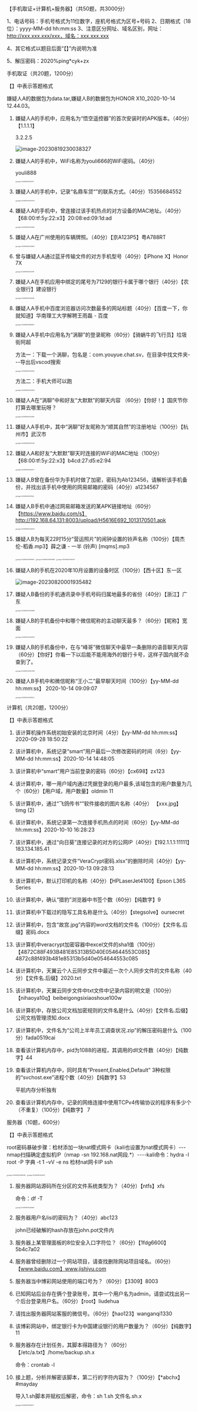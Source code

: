 【手机取证+计算机+服务器】（共50题，共3000分）

1、电话号码：手机号格式为11位数字，座机号格式为区号+号码
2、日期格式（18位）：yyyy-MM-dd hh:mm:ss
3、注意区分网址、域名区别，网址：http://xxx.xxx.xxx/xxx，域名：xxx.xxx.xxx

4、其它格式以题目后面“【】”内说明为准

5、解压密码：2020%ping*cyk+zx

手机取证（共20题，1200分）

【】中表示答题格式

嫌疑人A的数据包为data.tar,嫌疑人B的数据包为HONOR X10_2020-10-14 12.44.03。

1. 嫌疑人A的手机中，应用名为“悟空遥控器”的首次安装时的APK版本。（40分）【1.1.1.1】

   3.2.2.5

   <img src="C:\Users\lin12\AppData\Roaming\Typora\typora-user-images\image-20230819230038327.png" alt="image-20230819230038327"  />

2. 嫌疑人A的手机中，WiFi名称为youli666的WiFi密码。（40分）

   youli888

   <img src="C:\Users\lin12\AppData\Roaming\Typora\typora-user-images\image-20230819230134170.png" alt="image-20230819230134170" style="zoom:25%;" />

3. 嫌疑人A的手机中，记录“名鼎车贷“”的联系方式。（40分）15356684552

   <img src="C:\Users\lin12\AppData\Roaming\Typora\typora-user-images\image-20230820003421234.png" alt="image-20230820003421234" style="zoom:25%;" />

4. 嫌疑人A的手机中，曾连接过该手机热点的对方设备的MAC地址。（40分）【68:00:tf:5y:22:x3】20:08:ed:09:1d:ad

   <img src="C:\Users\lin12\AppData\Roaming\Typora\typora-user-images\image-20230819230403359.png" alt="image-20230819230403359" style="zoom:25%;" />

5. 嫌疑人A在广州使用的车辆牌照。（40分）【京A123P5】粤A788RT

   <img src="C:\Users\lin12\AppData\Roaming\Typora\typora-user-images\image-20230819230443650.png" alt="image-20230819230443650" style="zoom:25%;" />

6. 曾与嫌疑人A通过蓝牙传输文件的对方手机型号（40分）【iPhone X】Honor 7X

   <img src="C:\Users\lin12\AppData\Roaming\Typora\typora-user-images\image-20230819230547318.png" alt="image-20230819230547318" style="zoom: 25%;" />

7. 嫌疑人A在手机应用中绑定的尾号为7129的银行卡属于哪个银行（40分）【农业银行】建设银行

   <img src="C:\Users\lin12\AppData\Roaming\Typora\typora-user-images\image-20230819231240086.png" alt="image-20230819231240086" style="zoom:25%;" />

8. 嫌疑人A手机中百度浏览器访问次数最多的网站标题（40分）【百度一下，你就知道】华南理工大学解聘王雨磊 - 百度

   <img src="C:\Users\lin12\AppData\Roaming\Typora\typora-user-images\image-20230819231854929.png" alt="image-20230819231854929" style="zoom:25%;" />

9. 嫌疑人A手机中应用名为“涡聊”的登录昵称（60分）【骑蜗牛的飞行员】垃圾街阿超

   方法一：下载一个涡聊，包名是：com.youyue.chat.sv，在目录中找文件夹---导出后vscod搜索

   <img src="C:\Users\lin12\AppData\Roaming\Typora\typora-user-images\image-20230819233708364.png" alt="image-20230819233708364" style="zoom:25%;" />

   

   方法二：手机大师可以跑

   <img src="C:\Users\lin12\AppData\Roaming\Typora\typora-user-images\image-20230819232044266.png" alt="image-20230819232044266" style="zoom:25%;" />

10. 嫌疑人A在“涡聊”中和好友“大默默”的聊天内容 （60分）【你好！】国庆节你打算去哪里玩呀？

    <img src="C:\Users\lin12\AppData\Roaming\Typora\typora-user-images\image-20230819232302580.png" alt="image-20230819232302580" style="zoom:25%;" />

11. 嫌疑人A手机中，其中“涡聊”好友昵称为“顺其自然”的注册地址（100分）【杭州市】武汉市

    <img src="C:\Users\lin12\AppData\Roaming\Typora\typora-user-images\image-20230819225937538.png" alt="image-20230819225937538" style="zoom:25%;" />

12. 嫌疑人A和好友“大默默”聊天时连接的WiFi的MAC地址（100分）【68:00:tf:5y:22:x3】b4cd:27:d5:e2:94

    <img src="C:\Users\lin12\AppData\Roaming\Typora\typora-user-images\image-20230819234005071.png" alt="image-20230819234005071" style="zoom:25%;" />

13. 嫌疑人B曾在备份华为手机时做了加密，密码为Ab123456，请解析该手机备份，并找出该手机中使用的网易邮箱的密码（40分）a1234567

    <img src="C:\Users\lin12\AppData\Roaming\Typora\typora-user-images\image-20230819234131642.png" alt="image-20230819234131642" style="zoom:25%;" />

14. 嫌疑人B手机中通过网易邮箱发送的某APK链接地址（60分）【https://www.baidu.com/s】http://192.168.64.131:8003/upload/H5616E692_1013170501.apk

    <img src="C:\Users\lin12\AppData\Roaming\Typora\typora-user-images\image-20230819234345006.png" alt="image-20230819234345006" style="zoom:25%;" />

15. 嫌疑人B为每天22时15分“营运照片”的闹钟设置的铃声名称（100分）【周杰伦-稻香.mp3】薛之谦 - 一半 (铃声) [mqms].mp3

    <img src="C:\Users\lin12\AppData\Roaming\Typora\typora-user-images\image-20230820000815813.png" alt="image-20230820000815813" style="zoom:25%;" />

    <img src="C:\Users\lin12\AppData\Roaming\Typora\typora-user-images\image-20230820000843590.png" alt="image-20230820000843590" style="zoom:25%;" />

    <img src="C:\Users\lin12\AppData\Roaming\Typora\typora-user-images\image-20230820001052011.png" alt="image-20230820001052011" style="zoom:25%;" />

16. 嫌疑人B的手机在2020年10月设置的设备时区（100分）【西十区】东一区

    <img src="C:\Users\lin12\AppData\Roaming\Typora\typora-user-images\image-20230820001935482.png" alt="image-20230820001935482"  />

17. 嫌疑人B备份的手机通讯录中手机号码归属地最多的省份（40分）【浙江】广东

    <img src="C:\Users\lin12\AppData\Roaming\Typora\typora-user-images\image-20230820002339987.png" alt="image-20230820002339987" style="zoom:25%;" />

18. 嫌疑人B的手机备份中和哪个微信昵称的主动聊天最多？（60分）【昵称】宽面

    <img src="C:\Users\lin12\AppData\Roaming\Typora\typora-user-images\image-20230820002441030.png" alt="image-20230820002441030" style="zoom:25%;" />

19. 嫌疑人B的手机备份中，在与“峰哥”微信聊天中最早一条删除的语音聊天内容（60分）【你好】你看一下以后能不能用海外的银行卡号，这样子国内就不会查到了。

    <img src="C:\Users\lin12\AppData\Roaming\Typora\typora-user-images\image-20230820003020009.png" alt="image-20230820003020009" style="zoom:25%;" />

20. 嫌疑人B手机中和微信昵称“王小二”最早聊天时间（100分）【yy-MM-dd hh:mm:ss】 2020-10-14 09:09:07

    <img src="C:\Users\lin12\AppData\Roaming\Typora\typora-user-images\image-20230820003151229.png" alt="image-20230820003151229" style="zoom:25%;" />

计算机（共20题，1200分）

【】中表示答题格式

1. 该计算机操作系统初始安装的北京时间（4分）【yy-MM-dd hh:mm:ss】2020-09-28 18:50:22
2. 该计算机中，系统记录“smart”用户最后一次修改密码的时间（6分）【yy-MM-dd hh:mm:ss】2020-10-14 14:48:05
3. 该计算机中“smart”用户当前登录的密码（60分）【cx698】zx123
4. 该计算机中，哪一用户域内通过凭据登录的用户最多,该域包含的用户数量为几个（60分）【用户域，用户数量】oldmin  11
5. 该计算机中，通过“飞鸽传书“”软件接收的图片名称（40分） 【xxx.jpg】timg (2)
6. 该计算机中，系统记录第一次连接手机热点的时间（60分）【yy-MM-dd hh:mm:ss】2020-10-10 16:28:23
7. 该计算机中，通过“向日葵”连接记录的对方的公网IP（40分）【192.1.1.1:11111】183.134.185.41
8. 该计算机中，系统记录文件“VeraCrypt密码.xlsx”的删除时间（40分）【yy-MM-dd hh:mm:ss】2020-10-13 09:28:13
9. 该计算机中，默认打印机的名称（40分）【HPLaserJet4100】Epson L365 Series
10. 该计算机中，确认“猎豹”浏览器中书签个数（60分）【纯数字】9
11. 该计算机中下载过的隐写工具名称是什么（40分）【stegsolve】oursecret
12. 该计算机中，包含“故宫.jpg”内容的word文档的文件名（100分）【文件名.后缀】密码.docx
13. 该计算机中veracrypt加密容器中excel文件的sha1值（100分）【4872C88F493B481E85313B5D40E054644553C085】4872c88f493b481e85313b5d40e054644553c085

14. 该计算机中，天翼云个人云同步文件中最近一次个人同步文件的文件名称（40分）【文件名.后缀】2020.txt

15. 该计算机中，天翼云同步文件中txt文件中记录内容的明文是（100分）【nihaoya10q】beibeigongsixiaoshoue100w

16. 该计算机中，存放公司文档加密规则的文件名是什么（40分）【文件名.后缀】公司文档管理须知.docx

17. 该计算机中，文件名为“公司上半年员工调查状况.zip”的解压密码是什么（100分）fada0519cai

18. 查看该计算机内存中，pid为1088的进程，其调用的dll文件数（40分）【纯数字】44

19. 查看该计算机内存中，同时具有“Present,Enabled,Default” 3种权限的“svchost.exe”进程个数（40分）【纯数字】53

    平航内存分析独有

20. 查看该计算机内存中，记录的网络连接中使用TCPv4传输协议的程序有多少个（不重复）（100分）【纯数字】 7

 

服务器（10题，600分）

【】中表示答题格式

root密码暴破步骤：检材添加一块nat模式网卡（kali也设置为nat模式网卡）---nmap扫描确定虚拟机IP（nmap -sn 192.168.nat网段.*）----kali命令：hydra -l root -P 字典 -t 1 -vV -e ns 检材nat网卡IP ssh

<img src="C:\Users\lin12\AppData\Roaming\Typora\typora-user-images\image-20230819124909638.png" alt="image-20230819124909638" style="zoom:25%;" />

<img src="C:\Users\lin12\AppData\Roaming\Typora\typora-user-images\image-20230819125440151.png" alt="image-20230819125440151" style="zoom:25%;" />

1. 服务器网站源码所在分区的文件系统类型为？（40分）【ntfs】xfs

   命令：df -T

   <img src="C:\Users\lin12\AppData\Roaming\Typora\typora-user-images\image-20230819132432969.png" alt="image-20230819132432969" style="zoom:25%;" />

2. 服务器用户名lisi的密码为？（40分）abc123

   john已经破解的hash存放在john.pot文件内

3. 服务器上某管理面板的8位安全入口字符位？（60分）【1fdg6600】5b4c7a02

4. 服务器曾经删除过一个网站项目，请查找删除网站项目域名。（60分）【www.baidu.com】www.jishiyu.com

5. 服务器当中博彩网站使用的端口号为？（60分）【3309】8003

6. 已知网站后台存在俩个登录账号，其中一个用户名为admin，请尝试找出另一个后台登录用户名。（60分）【root】liudehua

7. 请找出服务器网站客服的微信号。（60分）【hao123】wanganqi1330

8. 该博彩网站中，绑定银行卡为中国建设银行的用户数量为？（60分）【纯数字】11

9. 服务器存在计划任务，其脚本得路径为？（60分）【/etc/a.txt】/home/backup.sh.x

   命令：crontab -l

10. 接上题，分析并解密该脚本，第二行的字符内容为？（100分）【*abchx】#mayday

    导入1.sh脚本并赋权后解密，命令：sh 1.sh 文件名.sh.x

    <img src="C:\Users\lin12\AppData\Roaming\Typora\typora-user-images\image-20230819154132907.png" alt="image-20230819154132907" style="zoom:25%;" />

 